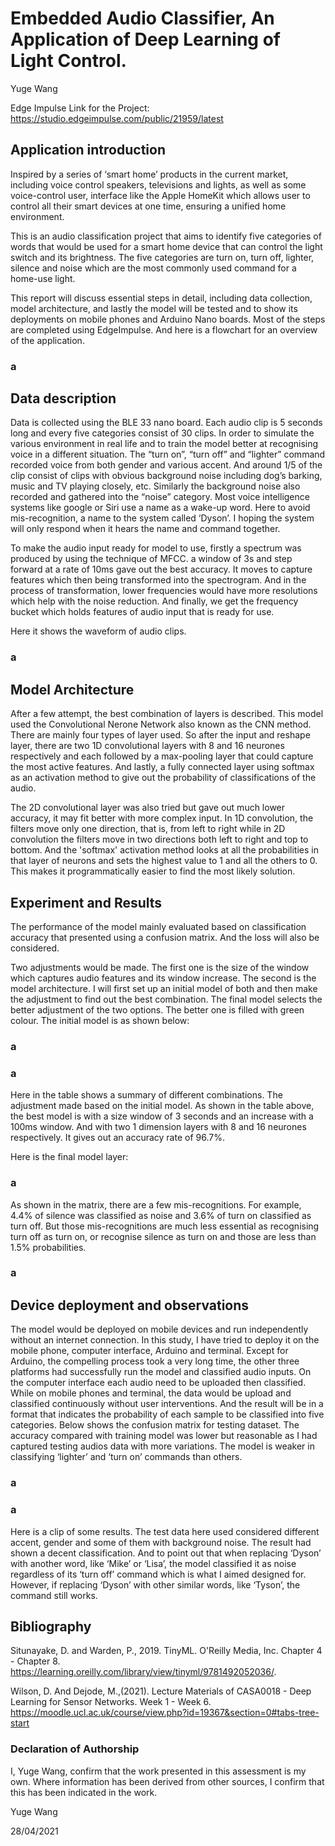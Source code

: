 
# Embedded Audio Classifier, An Application of Deep Learning of Light Control. 
Yuge Wang

Edge Impulse Link for the Project: https://studio.edgeimpulse.com/public/21959/latest

## Application introduction
Inspired by a series of ‘smart home’ products in the current market, including voice control speakers, televisions and lights, as well as some voice-control user, interface like the Apple HomeKit which allows user to control all their smart devices at one time, ensuring a unified home environment.  

This is an audio classification project that aims to identify five categories of words that would be used for a smart home device that can control the light switch and its brightness. The five categories are turn on, turn off, lighter, silence and noise which are the most commonly used command for a home-use light. 

This report will discuss essential steps in detail, including data collection, model architecture, and lastly the model will be tested and to show its deployments on mobile phones and Arduino Nano boards. Most of the steps are completed using EdgeImpulse. And here is a flowchart for an overview of the application.
### a

## Data description
Data is collected using the BLE 33 nano board. Each audio clip is 5 seconds long and every five categories consist of 30 clips. In order to simulate the various environment in real life and to train the model better at recognising voice in a different situation. The “turn on”, “turn off” and “lighter” command recorded voice from both gender and various accent. And around 1/5 of the clip consist of clips with obvious background noise including dog’s barking, music and TV playing closely, etc. Similarly the background noise also recorded and gathered into the “noise” category. Most voice intelligence systems like google or Siri use a name as a wake-up word. Here to avoid mis-recognition, a name to the system called ‘Dyson’. I hoping the system will only respond when it hears the name and command together. 

To make the audio input ready for model to use, firstly a spectrum was produced by using the technique of MFCC. a window of 3s and step forward at a rate of 10ms gave out the best accuracy. It moves to capture features which then being transformed into the spectrogram. And in the process of transformation, lower frequencies would have more resolutions which help with the noise reduction. And finally, we get the frequency bucket which holds features of audio input that is ready for use. 

Here it shows the waveform of audio clips.

### a

## Model Architecture
After a few attempt, the best combination of layers is described. This model used the Convolutional Nerone Network also known as the CNN method. There are mainly four types of layer used. So after the input and reshape layer, there are two 1D convolutional layers with 8 and 16 neurones respectively and each followed by a max-pooling layer that could capture the most active features. And lastly, a fully connected layer using softmax as an activation method to give out the probability of classifications of the audio. 

The 2D convolutional layer was also tried but gave out much lower accuracy, it may fit better with more complex input. In 1D convolution, the filters move only one direction, that is, from left to right while in 2D convolution the filters move in two directions both left to right and top to bottom. And the 'softmax' activation method looks at all the probabilities in that layer of neurons and sets the highest value to 1 and all the others to 0. This makes it programmatically easier to find the most likely solution.

## Experiment and Results
The performance of the model mainly evaluated based on classification accuracy that presented using a confusion matrix. And the loss will also be considered. 

Two adjustments would be made. The first one is the size of the window which captures audio features and its window increase. The second is the model architecture. I will first set up an initial model of both and then make the adjustment to find out the best combination. The final model selects the better adjustment of the two options. The better one is filled with green colour. The initial model is as shown below:

### a
### a

Here in the table shows a summary of different combinations. The adjustment made based on the initial model. As shown in the table above, the best model is with a size window of 3 seconds and an increase with a 100ms window. And with two 1 dimension layers with 8 and 16 neurones respectively. It gives out an accuracy rate of 96.7%.

Here is the final model layer:

### a

As shown in the matrix, there are a few mis-recognitions. For example, 4.4% of silence was classified as noise and 3.6% of turn on classified as turn off. But those mis-recognitions are much less essential as recognising turn off as turn on, or recognise silence as turn on and those are less than 1.5% probabilities. 

### a

## Device deployment and observations

The model would be deployed on mobile devices and run independently without an internet connection. In this study, I have tried to deploy it on the mobile phone, computer interface, Arduino and terminal. Except for Arduino, the compelling process took a very long time, the other three platforms had successfully run the model and classified audio inputs. On the computer interface each audio need to be uploaded then classified. While on mobile phones and terminal, the data would be upload and classified continuously without user interventions. And the result will be in a format that indicates the probability of each sample to be classified into five categories.  Below shows the confusion matrix for testing dataset. The accuracy compared with training model was lower but reasonable as I had captured testing audios data with more variations. The model is weaker in classifying ‘lighter’ and  ‘turn on’ commands than others. 

### a
### a

Here is a clip of some results. The test data here used considered different accent, gender and some of them with background noise. The result had shown a decent classification. And to point out that when replacing ‘Dyson’ with another word, like ‘Mike’ or ‘Lisa’, the model classified it as noise regardless of its ‘turn off’ command which is what I aimed designed for. However, if replacing ‘Dyson’ with other similar words, like ‘Tyson’, the command still works.

## Bibliography

Situnayake, D. and Warden, P., 2019. TinyML. O'Reilly Media, Inc. Chapter 4 - Chapter 8. https://learning.oreilly.com/library/view/tinyml/9781492052036/. 

Wilson, D. And Dejode, M.,(2021). Lecture Materials of CASA0018 - Deep Learning for Sensor Networks. Week 1 - Week 6. https://moodle.ucl.ac.uk/course/view.php?id=19367&section=0#tabs-tree-start

### Declaration of Authorship

I, Yuge Wang, confirm that the work presented in this assessment is my own. Where information has been derived from other sources, I confirm that this has been indicated in the work.

Yuge Wang

28/04/2021
